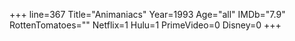 +++
line=367
Title="Animaniacs"
Year=1993
Age="all"
IMDb="7.9"
RottenTomatoes=""
Netflix=1
Hulu=1
PrimeVideo=0
Disney=0
+++


